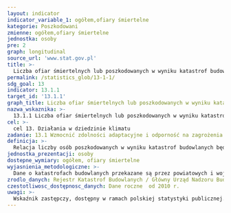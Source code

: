 ```yaml
---
layout: indicator
indicator_variable_1: ogółem,ofiary śmiertelne
kategorie: Poszkodowani
zmienne: ogółem,ofiary śmiertelne
jednostka: osoby
pre: 2
graph: longitudinal
source_url: 'www.stat.gov.pl'
title: >-
  Liczba ofiar śmiertelnych lub poszkodowanych w wyniku katastrof budowlanych na 1 milion ludności
permalink: /statistics_glob/13-1-1/
sdg_goal: 13
indicator: 13.1.1
target_id: '13.1.1'
graph_title: Liczba ofiar śmiertelnych lub poszkodowanych w wyniku katastrof budowlanych na 1 milion ludności
nazwa_wskaznika: >-
  13.1.1 Liczba ofiar śmiertelnych lub poszkodowanych w wyniku katastrof budowlanych na 1 milion ludności
cel: >-
  cel 13. Działania w dziedzinie klimatu
zadanie: 13.1 Wzmocnić zdolności adaptacyjne i odporność na zagrożenia klimatyczne i katastrofy naturalne we wszystkich krajach
definicja: >-
  Relacja liczby osób poszkodowanych w wyniku katastrof budowlanych będących rezultatem zdarzeń losowych, błędu w utrzymaniu lub podczas prac budowlanych, w tym liczba ofiar śmiertelnych w przeliczeniu na 1 milion mieszkańców.
jednostka_prezentacji: osoby
dostepne_wymiary: ogółem, ofiary śmiertelne
wyjasnienia_metodologiczne: >-
  Dane o katastrofach budowlanych przekazane są przez powiatowych i wojewódzkich inspektorów nadzoru budowlanego w ramach zadań i kompetencji określonych w art. 76 ust. 1 pkt 2 ustawy - Prawo budowlane.Katastrofą budowlaną, zgodnie z art. 73 ustawy - Prawo budowlane, jest niezamierzone, gwałtowne zniszczenie obiektu budowlanego lub jego części, a także konstrukcyjnych elementów rusztowań, elementów formujących, ścianek szczelnych i obudowy wykopów. Katastrofy budowlane grupowane są według przyczyn na: wywołane zdarzeniami losowymi (m.in. silne wiatry, pożary, wybuchy gazu), spowodowane błędami podczas utrzymania obiektu budowlanego, błędami podczas budowy nowego obiektu lub wykonywania robót budowlanych w istniejącym obiekcie budowlanym oraz błędami opracowania dokumentacji obiektu budowlanego.
zrodlo_danych: Rejestr Katastrof Budowlanych / Główny Urząd Nadzoru Budowlanego
czestotliwosc_dostępnosc_danych: Dane roczne  od 2010 r.
uwagi: >-
  Wskaźnik zastępczy, dostępny w ramach polskiej statystyki publicznej.Wskaźnikiem zasadniczym, przyjętym przez ONZ, monitorującym cel 13.1 Agendy 2030 jest wskaźnik 13.1.1 Liczba ofiar śmiertelnych, osób zaginionych oraz bezpośrednio poszkodowanych w wyniku katastrof na 100 tys. ludności.
---
```

